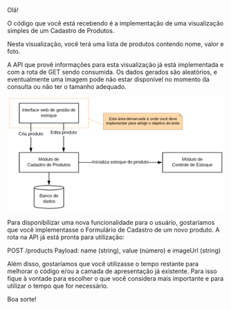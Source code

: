 Olá!

O código que você está recebendo é a implementação de uma visualização simples de um Cadastro de Produtos.

Nesta visualização, você terá uma lista de produtos contendo nome, valor e foto.

A API que provê informações para esta visualização já está implementada e com a rota de GET sendo consumida. Os dados gerados são aleatórios, e eventualmente uma imagem pode não estar disponível no momento da consulta ou não ter o tamanho adequado.


![diagrama](diagrama.png)

Para disponibilizar uma nova funcionalidade para o usuário, gostaríamos que você implementasse o Formulário de Cadastro de um novo produto. A rota na API já está pronta para utilização:

POST /products
Payload: name (string), value (número) e imageUrl (string)

Além disso, gostaríamos que você utilizasse o tempo restante para melhorar o código e/ou a camada de apresentação já existente. Para isso fique à vontade para escolher o que você considera mais importante e para utilizar o tempo que for necessário.

Boa sorte!